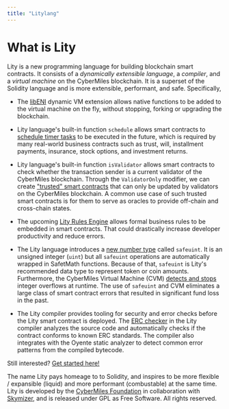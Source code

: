 ```yaml
---
title: "Litylang"
---
```


# What is Lity

Lity is a new programming language for building blockchain smart contracts. It consists of a *dynamically extensible language*, a *compiler*, and a *virtual machine* on the CyberMiles blockchain. It is a superset of the Solidity language and is more extensible, performant, and safe. Specifically,

* The [libENI](https://www.litylang.org/performance/) dynamic VM extension allows native functions to be added to the virtual machine on the fly, without stopping, forking or upgrading the blockchain. 

* Lity language's built-in function `schedule` allows smart contracts to [schedule timer tasks](https://www.litylang.org/scheduler/) to be executed in the future, which is required by many real-world business contracts such as trust, will, installment payments, insurance, stock options, and investment returns.

* Lity language's built-in function `isValidator` allows smart contracts to check whether the transaction sender is a current validator of the CyberMiles blockchain. Through the `ValidatorOnly` modifier, we can create ["trusted" smart contracts](https://www.litylang.org/trusted/) that can only be updated by validators on the CyberMiles blockchain. A common use case of such trusted smart contracts is for them to serve as oracles to provide off-chain and cross-chain states.

* The upcoming [Lity Rules Engine](https://www.litylang.org/business_rules/) allows formal business rules to be embedded in smart contracts. That could drastically increase developer productivity and reduce errors.

* The Lity language introduces a [new number type](https://www.litylang.org/security/#safeuint) called `safeuint`. It is an unsigned integer (`uint`) but all `safeuint` operations are automatically wrapped in SafetMath functions. Because of that, `safeuint` is Lity's recommended data type to represent token or coin amounts. Furthermore, the CyberMiles Virtual Machine (CVM) [detects and stops](https://www.litylang.org/security/#overflow) integer overflows at runtime. The use of `safeuint` and CVM eliminates a large class of smart contract errors that resulted in significant fund loss in the past.

* The Lity compiler provides tooling for security and error checks before the Lity smart contract is deployed. The [ERC checker](https://www.litylang.org/security/#erc-checker) in the Lity compiler analyzes the source code and automatically checks if the contract conforms to known ERC standards. The compiler also integrates with the Oyente static analyzer to detect common error patterns from the compiled bytecode.

Still interested? [Get started here!](https://www.litylang.org/getting_started/)

The name Lity pays homeage to to Solidity, and inspires to be more flexible / expansible (liquid) and more performant (combustable) at the same time. Lity is developed by the [CyberMiles Foundation](https://www.cybermiles.io/) in collaboration with [Skymizer](https://skymizer.com/), and is released under GPL as Free Software. All rights reserved.
